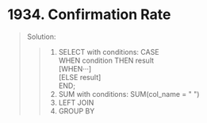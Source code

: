 # 1934. Confirmation Rate
> Solution: 
>> 1. SELECT with conditions:
>> CASE  
>> WHEN condition THEN result  
>> [WHEN···]  
>> [ELSE result]  
>> END;  
>> 2. SUM with conditions: SUM(col_name = " ")  
>> 3. LEFT JOIN  
>> 4. GROUP BY  